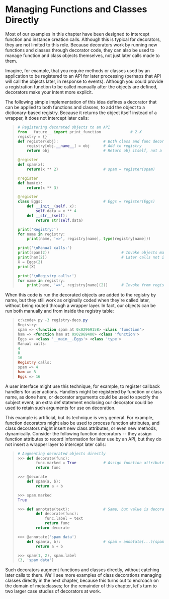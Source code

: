 # Managing Functions and Classes Directly
Most of our examples in this chapter have been designed to intercept function and instance creation calls. Although this is typical for decorators, they are not limited to this role. Because decorators work by running new functions and classes through decorator code, they can also be used to manage function and class objects themselves, not just later calls made to them.

Imagine, for example, that you require methods or classes used by an application to be registered to an API for later processing (perhaps that API will call the objects later, in response to events). Although you could provide a registration function to be called manually after the objects are defined, decorators make your intent more explicit.

The following simple implementation of this idea defines a decorator that can be applied to both functions and classes, to add the object to a dictionary-based registry. Because it returns the object itself instead of a wrapper, it does not intercept later calls:
> ```python
> # Registering decorated objects to an API
> from __future__ import print_function 			# 2.X
> registry = {}
> def register(obj): 					# Both class and func decorator
>     registry[obj.__name__] = obj 		# Add to registry
>     return obj 						# Return obj itself, not a wrapper
> 
> @register
> def spam(x):
>     return(x ** 2) 					# spam = register(spam)
> 
> @register
> def ham(x):
>     return(x ** 3)
> 
> @register
> class Eggs: 							# Eggs = register(Eggs)
>     def __init__(self, x):
>         self.data = x ** 4
>     def __str__(self):
>         return str(self.data)
> 
> print('Registry:')
> for name in registry:
>     print(name, '=>', registry[name], type(registry[name]))
> 
> print('\nManual calls:')
> print(spam(2)) 								# Invoke objects manually
> print(ham(2)) 								# Later calls not intercepted
> X = Eggs(2)
> print(X)
> 
> print('\nRegistry calls:')
> for name in registry:
>     print(name, '=>', registry[name](2)) 		# Invoke from registry
> ```

When this code is run the decorated objects are added to the registry by name, but they still work as originally coded when they're called later, without being routed through a wrapper layer. In fact, our objects can be run both manually and from inside the registry table:
> ```powershell
> c:\code> py -3 registry-deco.py
> Registry:
> spam => <function spam at 0x02969158> <class 'function'>
> ham => <function ham at 0x02969400> <class 'function'>
> Eggs => <class '__main__.Eggs'> <class 'type'>
> Manual calls:
> 4
> 8
> 16
> Registry calls:
> spam => 4
> ham => 8
> Eggs => 16
> ```

A user interface might use this technique, for example, to register callback handlers for user actions. Handlers might be registered by function or class name, as done here, or decorator arguments could be used to specify the subject event; an extra def statement enclosing our decorator could be used to retain such arguments for use on decoration.

This example is artificial, but its technique is very general. For example, function decorators might also be used to process function attributes, and class decorators might insert new class attributes, or even new methods, dynamically. Consider the following function decorators -- they assign function attributes to record information for later use by an API, but they do not insert a wrapper layer to intercept later calls:
> ```python
> # Augmenting decorated objects directly
> >>> def decorate(func):
>         func.marked = True 			# Assign function attribute for later use
>         return func
> 
> >>> @decorate
>     def spam(a, b):
>         return a + b
> 
> >>> spam.marked
> True
> 
> >>> def annotate(text): 				# Same, but value is decorator argument
>         def decorate(func):
>             func.label = text
>             return func
>         return decorate
> 
> >>> @annotate('spam data')
>     def spam(a, b): 					# spam = annotate(...)(spam)
>         return a + b
> 
> >>> spam(1, 2), spam.label
> (3, 'spam data')
> ```

Such decorators augment functions and classes directly, without catching later calls to them. We'll see more examples of class decorations managing classes directly in the next chapter, because this turns out to encroach on the domain of metaclasses; for the remainder of this chapter, let's turn to two larger case studies of decorators at work.

